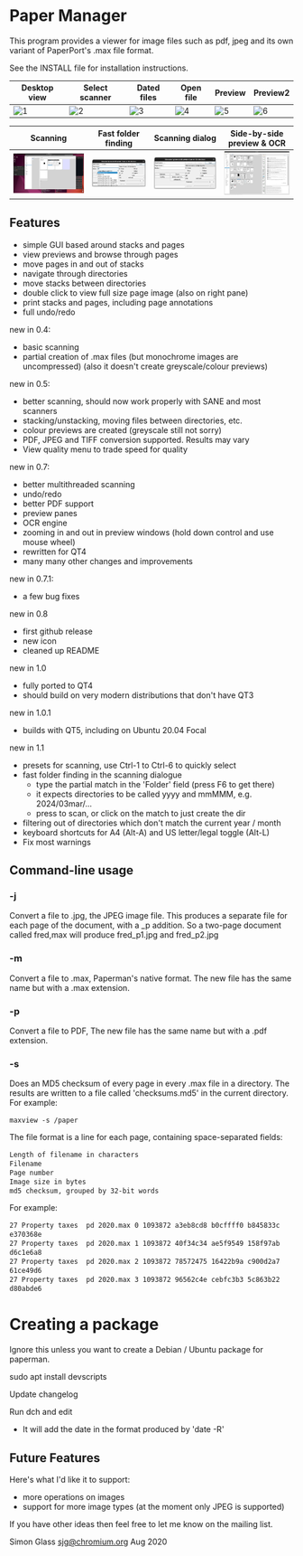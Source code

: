 # Paper Manager

This program provides a viewer for image files such as pdf, jpeg and
its own variant of PaperPort's .max file format.

See the INSTALL file for installation instructions.

Desktop view | Select scanner | Dated files | Open file | Preview | Preview2
------------ | -------------- | ----------- | --------- | ------- | --------
![1](doc/1.jpeg) | ![2](doc/2.jpeg) | ![3](doc/3.jpeg) | ![4](doc/4.jpeg) | ![5](doc/5.png) | ![6](doc/all.png)

Scanning | Fast folder finding | Scanning dialog | Side-by-side preview & OCR
-------- | ------------------- | --------------- | --------------------------
![7](doc/6.png) | ![8](doc/7.png) | ![9](doc/8.png) | ![10](doc/9.png)

## Features

- simple GUI based around stacks and pages
- view previews and browse through pages
- move pages in and out of stacks
- navigate through directories
- move stacks between directories
- double click to view full size page image (also on right pane)
- print stacks and pages, including page annotations
- full undo/redo


new in 0.4:
- basic scanning
- partial creation of .max files (but monochrome images are uncompressed)
       (also it doesn't create greyscale/colour previews)


new in 0.5:
- better scanning, should now work properly with SANE and most scanners
- stacking/unstacking, moving files between directories, etc.
- colour previews are created (greyscale still not sorry)
- PDF, JPEG and TIFF conversion supported. Results may vary
- View quality menu to trade speed for quality


new in 0.7:
- better multithreaded scanning
- undo/redo
- better PDF support
- preview panes
- OCR engine
- zooming in and out in preview windows (hold down control and use
     mouse wheel)
- rewritten for QT4
- many many other changes and improvements


new in 0.7.1:
- a few bug fixes


new in 0.8
- first github release
- new icon
- cleaned up README


new in 1.0
- fully ported to QT4
- should build on very modern distributions that don't have QT3


new in 1.0.1
- builds with QT5, including on Ubuntu 20.04 Focal

new in 1.1
- presets for scanning, use Ctrl-1 to Ctrl-6 to quickly select
- fast folder finding in the scanning dialogue
   - type the partial match in the 'Folder' field (press F6 to get there)
   - it expects directories to be called yyyy and mmMMM, e.g. 2024/03mar/...
   - press <enter> to scan, or click on the match to just create the dir
- filtering out of directories which don't match the current year / month
- keyboard shortcuts for A4 (Alt-A) and US letter/legal toggle (Alt-L)
- Fix most warnings

## Command-line usage

### -j <file>

Convert a file to .jpg, the JPEG image file. This produces a separate file for
each page of the document, with a _p<n> addition. So a two-page document called
fred,max will produce fred_p1.jpg and fred_p2.jpg

### -m <file>

Convert a file to .max, Paperman's native format. The new file has the same name
but with a .max extension.

### -p <file>

Convert a file to PDF, The new file has the same name but with a .pdf extension.

### -s <file>

Does an MD5 checksum of every page in every .max file in a directory. The
results are written to a file called 'checksums.md5' in the current directory.
For example:

    maxview -s /paper
   
The file format is a line for each page, containing space-separated fields:

    Length of filename in characters
    Filename
    Page number
    Image size in bytes
    md5 checksum, grouped by 32-bit words
   
For example:
   
    27 Property taxes  pd 2020.max 0 1093872 a3eb8cd8 b0cffff0 b845833c e370368e
    27 Property taxes  pd 2020.max 1 1093872 40f34c34 ae5f9549 158f97ab d6c1e6a8
    27 Property taxes  pd 2020.max 2 1093872 78572475 16422b9a c900d2a7 61ce49d6
    27 Property taxes  pd 2020.max 3 1093872 96562c4e cebfc3b3 5c863b22 d80abde6


# Creating a package

Ignore this unless you want to create a Debian / Ubuntu package for paperman.

sudo apt install devscripts

Update changelog

Run dch and edit

- It will add the date in the format produced by 'date -R'

## Future Features

Here's what I'd like it to support:

- more operations on images
- support for more image types (at the moment only JPEG is supported)

If you have other ideas then feel free to let me know on the mailing list.



Simon Glass
sjg@chromium.org
Aug 2020
